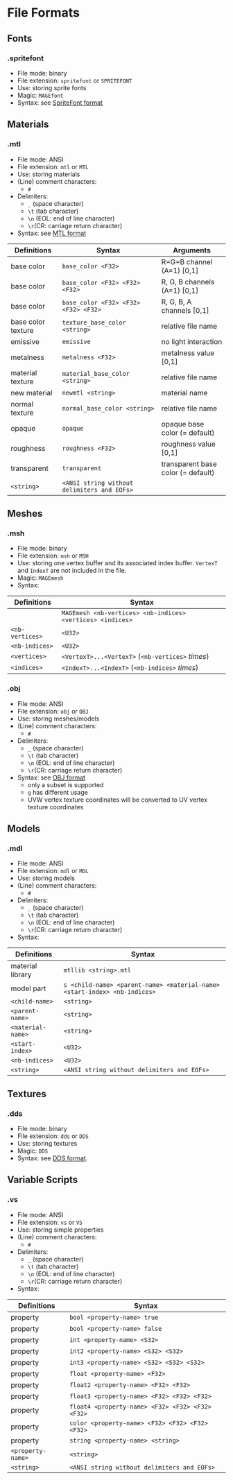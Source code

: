 # File Formats

## Fonts

### .spritefont
* File mode: binary
* File extension: `spritefont` or `SPRITEFONT`
* Use: storing sprite fonts
* Magic: `MAGEfont`
* Syntax: see [SpriteFont format](https://github.com/matt77hias/MAGE-SpriteFont)

## Materials

### .mtl
* File mode: ANSI
* File extension: `mtl` or `MTL`
* Use: storing materials
* (Line) comment characters:
  * `#`
* Delimiters: 
  * `_` (space character) 
  * `\t` (tab character)
  * `\n` (EOL: end of line character)
  * `\r`(CR: carriage return character)
* Syntax: see [MTL format](http://paulbourke.net/dataformats/mtl/)

| Definitions        | Syntax                                      | Arguments                          |
|--------------------|---------------------------------------------|------------------------------------|
| base color         | `base_color <F32>`                          | R=G=B channel (A=1)          [0,1] |
| base color         | `base_color <F32> <F32> <F32>`              | R, G, B channels (A=1)       [0,1] |
| base color         | `base_color <F32> <F32> <F32> <F32>`        | R, G, B, A channels          [0,1] |
| base color texture | `texture_base_color <string>`               | relative file name                 |
| emissive             | `emissive`                                | no light interaction               |
| metalness          | `metalness <F32>`                           | metalness value              [0,1] |
| material texture   | `material_base_color <string>`              | relative file name                 |
| new material       | `newmtl <string>`                           | material name                      |
| normal texture     | `normal_base_color <string>`                | relative file name                 |
| opaque             | `opaque`                                    | opaque base color      (= default) |
| roughness          | `roughness <F32>`                           | roughness value              [0,1] |
| transparent        | `transparent`                               | transparent base color (= default) |
| `<string>`         | `<ANSI string without delimiters and EOFs>` |                                    |

## Meshes

### .msh
* File mode: binary
* File extension: `msh` or `MSH`
* Use: storing one vertex buffer and its associated index buffer. `VertexT` and `IndexT` are not included in the file.
* Magic: `MAGEmesh`
* Syntax:

| Definitions        | Syntax                                                     |
|--------------------|------------------------------------------------------------|
|                    | `MAGEmesh <nb-vertices> <nb-indices> <vertices> <indices>` |
| `<nb-vertices>`    | `<U32>`                                                    |
| `<nb-indices>`     | `<U32>`                                                    |
| `<vertices>`       | `<VertexT>...<VertexT>` (`<nb-vertices>` *times*)          |
| `<indices>`        | `<IndexT>...<IndexT>` (`<nb-indices>` *times*)             |
     
### .obj
* File mode: ANSI
* File extension: `obj` or `OBJ`
* Use: storing meshes/models
* (Line) comment characters:
  * `#`
* Delimiters: 
  * `_` (space character) 
  * `\t` (tab character)
  * `\n` (EOL: end of line character)
  * `\r`(CR: carriage return character)
* Syntax: see [OBJ format](http://paulbourke.net/dataformats/obj/)
  * only a subset is supported
  * `g` has different usage
  * UVW vertex texture coordinates will be converted to UV vertex texture coordinates
  
## Models
  
### .mdl
* File mode: ANSI
* File extension: `mdl` or `MDL`
* Use: storing models
* (Line) comment characters:
  * `#`
* Delimiters: 
  * `_` (space character) 
  * `\t` (tab character)
  * `\n` (EOL: end of line character)
  * `\r`(CR: carriage return character)
* Syntax:
     
| Definitions       | Syntax                                                                    |
|-------------------|---------------------------------------------------------------------------|
| material library  | `mtllib <string>.mtl`                                                     |
| model part        | `s <child-name> <parent-name> <material-name> <start-index> <nb-indices>` |
| `<child-name>`    | `<string>`                                                                |
| `<parent-name>`   | `<string>`                                                                |
| `<material-name>` | `<string>`                                                                |
| `<start-index>`   | `<U32>`                                                                   |
| `<nb-indices>`    | `<U32>`                                                                   |
| `<string>`        | `<ANSI string without delimiters and EOFs>`                               |
 
## Textures
     
### .dds
* File mode: binary
* File extension: `dds` or `DDS`
* Use: storing textures
* Magic: `DDS`
* Syntax: see [DDS format](https://msdn.microsoft.com/en-us/library/windows/desktop/bb943991%28v=vs.85%29.aspx?f=255&MSPPError=-2147217396#File_Layout1).

## Variable Scripts

### .vs
* File mode: ANSI
* File extension: `vs` or `VS`
* Use: storing simple properties
* (Line) comment characters:
  * `#`
* Delimiters: 
  * `_` (space character) 
  * `\t` (tab character)
  * `\n` (EOL: end of line character)
  * `\r`(CR: carriage return character)
* Syntax:

| Definitions       | Syntax                                                             |
|-------------------|--------------------------------------------------------------------|
| property          | `bool <property-name> true`                                        |
| property          | `bool <property-name> false`                                       |
| property          | `int <property-name> <S32>`                                        |  
| property          | `int2 <property-name> <S32> <S32>`                                 |
| property          | `int3 <property-name> <S32> <S32> <S32>`                           |
| property          | `float <property-name> <F32>`                                      |
| property          | `float2 <property-name> <F32> <F32>`                               |
| property          | `float3 <property-name> <F32> <F32> <F32>`                         |
| property          | `float4 <property-name> <F32> <F32> <F32> <F32>`                   |
| property          | `color <property-name> <F32> <F32> <F32> <F32>`                    |
| property          | `string <property-name> <string>`                                  |
| `<property-name>` | `<string>`                                                         |
| `<string>`        | `<ANSI string without delimiters and EOFs>`                        |
